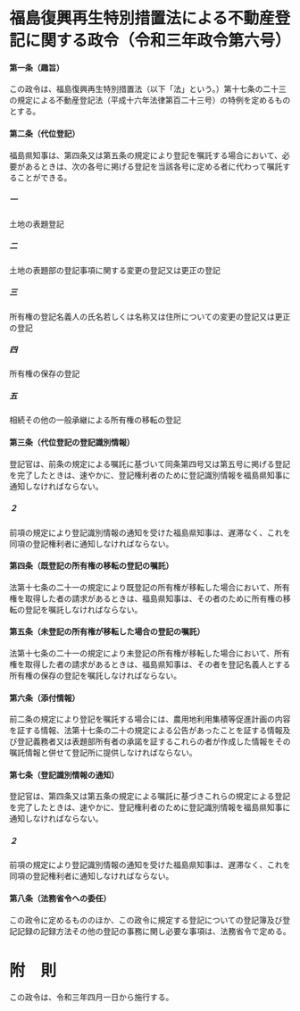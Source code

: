 # 福島復興再生特別措置法による不動産登記に関する政令（令和三年政令第六号）
#### 第一条（趣旨）
この政令は、福島復興再生特別措置法（以下「法」という。）第十七条の二十三の規定による不動産登記法（平成十六年法律第百二十三号）の特例を定めるものとする。
#### 第二条（代位登記）
福島県知事は、第四条又は第五条の規定により登記を嘱託する場合において、必要があるときは、次の各号に掲げる登記を当該各号に定める者に代わって嘱託することができる。
##### 一
土地の表題登記
##### 二
土地の表題部の登記事項に関する変更の登記又は更正の登記
##### 三
所有権の登記名義人の氏名若しくは名称又は住所についての変更の登記又は更正の登記
##### 四
所有権の保存の登記
##### 五
相続その他の一般承継による所有権の移転の登記
#### 第三条（代位登記の登記識別情報）
登記官は、前条の規定による嘱託に基づいて同条第四号又は第五号に掲げる登記を完了したときは、速やかに、登記権利者のために登記識別情報を福島県知事に通知しなければならない。
##### ２
前項の規定により登記識別情報の通知を受けた福島県知事は、遅滞なく、これを同項の登記権利者に通知しなければならない。
#### 第四条（既登記の所有権の移転の登記の嘱託）
法第十七条の二十一の規定により既登記の所有権が移転した場合において、所有権を取得した者の請求があるときは、福島県知事は、その者のために所有権の移転の登記を嘱託しなければならない。
#### 第五条（未登記の所有権が移転した場合の登記の嘱託）
法第十七条の二十一の規定により未登記の所有権が移転した場合において、所有権を取得した者の請求があるときは、福島県知事は、その者を登記名義人とする所有権の保存の登記を嘱託しなければならない。
#### 第六条（添付情報）
前二条の規定により登記を嘱託する場合には、農用地利用集積等促進計画の内容を証する情報、法第十七条の二十の規定による公告があったことを証する情報及び登記義務者又は表題部所有者の承諾を証するこれらの者が作成した情報をその嘱託情報と併せて登記所に提供しなければならない。
#### 第七条（登記識別情報の通知）
登記官は、第四条又は第五条の規定による嘱託に基づきこれらの規定による登記を完了したときは、速やかに、登記権利者のために登記識別情報を福島県知事に通知しなければならない。
##### ２
前項の規定により登記識別情報の通知を受けた福島県知事は、遅滞なく、これを同項の登記権利者に通知しなければならない。
#### 第八条（法務省令への委任）
この政令に定めるもののほか、この政令に規定する登記についての登記簿及び登記記録の記録方法その他の登記の事務に関し必要な事項は、法務省令で定める。
# 附　則
この政令は、令和三年四月一日から施行する。
